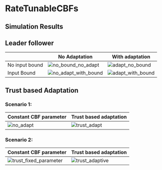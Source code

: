 # RateTunableCBFs

## Simulation Results

## Leader follower

|  | No Adaptation | With adaptation |
| --------------| -------------------| -----------------|
| No input bound | ![no_bound_no_adapt](https://user-images.githubusercontent.com/19849515/227720687-a3f1142f-7004-4c7d-b572-b90d29fb6d71.gif) | ![adapt_no_bound](https://user-images.githubusercontent.com/19849515/227720750-57c96b16-f799-44ae-b97d-8fe5f21349dc.gif) |
| Input Bound | ![no_adapt_with_bound](https://user-images.githubusercontent.com/19849515/227720777-b5909dec-079d-4dc3-8562-d94a4118f344.gif) | ![adapt_with_bound](https://user-images.githubusercontent.com/19849515/227720799-cfb15944-8b8e-425c-82a5-33349336f1b3.gif) |


## Trust based Adaptation
### Scenario 1:
| Constant CBF parameter | Trust based adaptation |
| --------------| -------------------|
| ![no_adapt](https://user-images.githubusercontent.com/19849515/227721767-75d395db-ca03-47b3-a1cd-08284ad61e6d.gif)| ![trust_adapt](https://user-images.githubusercontent.com/19849515/227721791-3695f2fa-b748-4309-92fa-3d8fb2dfe6f3.gif) |

### Scenario 2: 
| Constant CBF parameter | Trust based adaptation |
| --------------| -------------------|
| ![trust_fixed_parameter](https://user-images.githubusercontent.com/19849515/227721066-e2492b6c-eb11-4a0a-86df-677381d555c3.gif) | ![trust_adaptive](https://user-images.githubusercontent.com/19849515/227721079-a36a6ab0-cb4d-4f57-84d8-bf4628020085.gif) |


